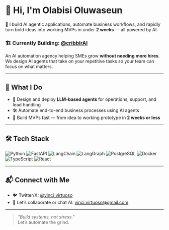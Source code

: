# 👋 Hi, I'm Olabisi Oluwaseun

🚀 I build AI agentic applications, automate business workflows, and rapidly turn bold ideas into working MVPs in under **2 weeks** — all powered by AI.

### 🏗️ Currently Building: [@cribblrAI](https://x.com/cribblrAI)
An AI automation agency helping SMEs grow **without needing more hires**. We design AI agents that take on your repetitive tasks so your team can focus on what matters.

---

## 🧠 What I Do

- 🤖 Design and deploy **LLM-based agents** for operations, support, and lead handling  
- 🛠️ Automate end-to-end business processes using AI agents
- 🚀 Build MVPs fast — from idea to working prototype in **2 weeks or less**

---

## 🛠️ Tech Stack

![Python](https://img.shields.io/badge/-Python-3776AB?logo=python&logoColor=white)
![FastAPI](https://img.shields.io/badge/-FastAPI-009688?logo=fastapi&logoColor=white)
![LangChain](https://img.shields.io/badge/-LangChain-3c3c3c?logo=chainlink&logoColor=white)
![LangGraph](https://img.shields.io/badge/-LangGraph-202124)
![PostgreSQL](https://img.shields.io/badge/-PostgreSQL-336791?logo=postgresql&logoColor=white)
![Docker](https://img.shields.io/badge/-Docker-2496ED?logo=docker&logoColor=white)
![TypeScript](https://img.shields.io/badge/-TypeScript-3178C6?logo=typescript&logoColor=white)
![React](https://img.shields.io/badge/-React-61DAFB?logo=react&logoColor=black)

---

## 📬 Connect with Me

- 🐦 Twitter/X: [@vinci_virtuoso](https://x.com/vinci_virtuoso?s=21)
- 💼 Let’s collaborate or chat AI: vinci.virtuoso@gmail.com

---

> _"Build systems, not stress."_  
Let’s automate the grind.
